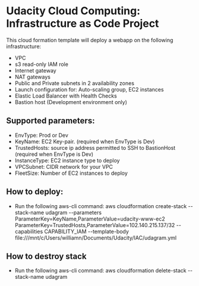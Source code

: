 # Udacity Cloud Computing: Infrastructure as Code Project
 This cloud formation template will deploy a webapp on the following infrastructure:
 - VPC
 - s3 read-only IAM role
 - Internet gateway
 - NAT gateways
 - Public and Private subnets in 2 availability zones
 - Launch configuration for: Auto-scaling group, EC2 instances
 - Elastic Load Balancer with Health Checks 
 - Bastion host (Development environment only)

## Supported parameters:
 - EnvType: Prod or Dev
 - KeyName: EC2 Key-pair. (required when EnvType is Dev)
 - TrustedHosts: source ip address permitted to SSH to BastionHost (required when EnvType is Dev)
 - InstanceType: EC2 instance type to deploy
 - VPCSubnet: CIDR network for your VPC
 - FleetSize: Number of EC2 instances to deploy

## How to deploy:
 - Run the following aws-cli command:
  aws cloudformation create-stack --stack-name udagram --parameters ParameterKey=KeyName,ParameterValue=udacity-www-ec2 ParameterKey=TrustedHosts,ParameterValue=102.140.215.137/32 --capabilities CAPABILITY_IAM --template-body file:///mnt/c/Users/williamn/Documents/Udacity/IAC/udagram.yml
## How to destroy stack
 - Run the following aws-cli command:
  aws cloudformation delete-stack --stack-name udagram
